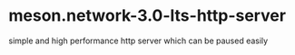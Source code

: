 # meson.network-3.0-lts-http-server
simple and high performance http server which can be paused easily
